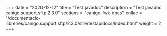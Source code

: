 +++
date        = "2020-12-12"
title       = "Test javadoc"
description = "Test javadoc canigo.support.sftp 2.3.0"
sections    = "canigo-fwk-docs"
enllac		= "/documentacio-llibreries/canigo.support.sftp/2.3.0/site/testapidocs/index.html"
weight		= 2
+++
